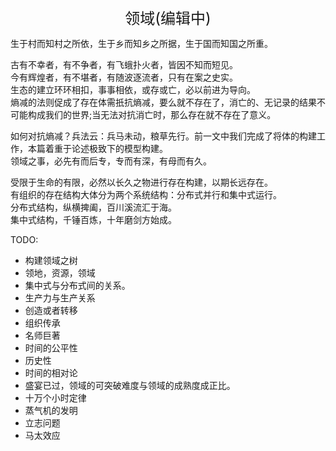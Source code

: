 <center><font size=5>领域(编辑中)</font></center>

生于村而知村之所依，生于乡而知乡之所据，生于国而知国之所重。<br/>

古有不幸者，有不争者，有飞蛾扑火者，皆因不知而短见。<br/>
今有辉煌者，有不堪者，有随波逐流者，只有在案之史实。<br/>
生态的建立环环相扣，事事相依，或存或亡，必以前进为导向。<br/>
熵减的法则促成了存在体需扺抗熵减，要么就不存在了，消亡的、无记录的结果不可能构成我们的世界;当无法对抗消亡时，那么存在就不存在了意义。<br/>

如何对抗熵减？兵法云：兵马未动，粮草先行。前一文中我们完成了将体的构建工作，本篇着重于论述极致下的模型构建。<br/>
领域之事，必先有而后专，专而有深，有母而有久。<br/>

受限于生命的有限，必然以长久之物进行存在构建，以期长远存在。<br/>
有组织的存在结构大体分为两个系统结构：分布式并行和集中式运行。<br/>
分布式结构，纵横捭阖，百川溪流汇于海。<br/>
集中式结构，千锤百炼，十年磨剑方始成。<br/>

TODO: 
* 构建领域之树
* 领地，资源，领域
* 集中式与分布式间的关系。
* 生产力与生产关系
* 创造或者转移
* 组织传承
* 名师巨著
* 时间的公平性
* 历史性
* 时间的相对论
* 盛宴已过，领域的可突破难度与领域的成熟度成正比。
* 十万个小时定律
* 蒸气机的发明
* 立志问题
* 马太效应

